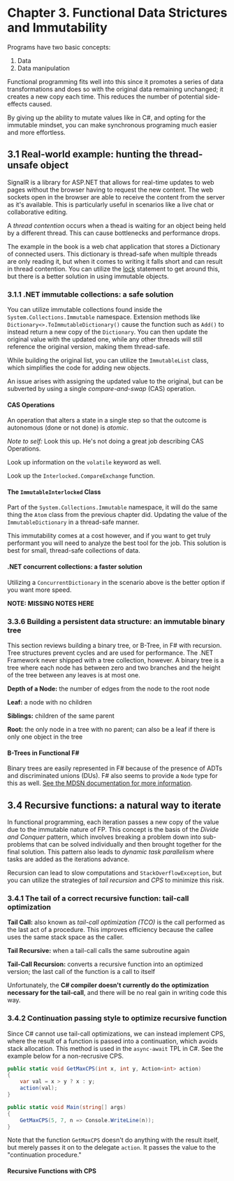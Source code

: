 # Chapter 3. Functional Data Strictures and Immutability

Programs have two basic concepts:

1. Data
2. Data manipulation

Functional programming fits well into this since it promotes a series of data transformations and does so with the original data remaining unchanged; it creates a new copy each time. This reduces the number of potential side-effects caused.

By giving up the ability to mutate values like in C#, and opting for the immutable mindset, you can make synchronous programing much easier and more effortless.

## 3.1 Real-world example: hunting the thread-unsafe object

SignalR is a library for ASP.NET that allows for real-time updates to web pages without the browser having to request the new content. The web sockets open in the browser are able to receive the content from the server as it's available. This is particularly useful in scenarios like a live chat or collaborative editing.

A *thread contention* occurs when a thead is waiting for an object being held by a different thread. This can cause bottlenecks and performance drops.

The example in the book is a web chat application that stores a Dictionary of connected users. This dictionary is thread-safe when multiple threads are only reading it, but when it comes to writing it falls short and can result in thread contention. You can utilize the [lock](https://docs.microsoft.com/en-us/dotnet/csharp/language-reference/keywords/lock-statement) statement to get around this, but there is a better solution in using immutable objects.

### 3.1.1 .NET immutable collections: a safe solution

You can utilize immutable collections found inside the `System.Collections.Immutable` namespace. Extension methods like `Dictionary<>.ToImmutableDictionary()` cause the function such as `Add()` to instead return a new copy of the `Dictionary`. You can then update the original value with the updated one, while any other threads will still reference the original version, making them thread-safe.

While building the original list, you can utilize the `ImmutableList` class, which simplifies the code for adding new objects.

An issue arises with assigning the updated value to the original, but can be subverted by using a single *compare-and-swap* (CAS) operation.

#### CAS Operations

An operation that alters a state in a single step so that the outcome is autonomous (done or not done) is *atomic*.

*Note to self:* Look this up. He's not doing a great job describing CAS Operations.

Look up information on the `volatile` keyword as well.

Look up the `Interlocked.CompareExchange` function.

#### The `ImmutableInterlocked` Class

Part of the `System.Collections.Immutable` namespace, it will do the same thing the `Atom` class from the previous chapter did. Updating the value of the `ImmutableDictionary` in a thread-safe manner.

This immutability comes at a cost however, and if you want to get truly performant you will need to analyze the best tool for the job. This solution is best for small, thread-safe collections of data.

#### .NET concurrent collections: a faster solution

Utilizing a `ConcurrentDictionary` in the scenario above is the better option if you want more speed.

**NOTE: MISSING NOTES HERE**

### 3.3.6 Building a persistent data structure: an immutable binary tree

This section reviews building a binary tree, or B-Tree, in F# with recursion. Tree structures prevent cycles and are used for performance. The .NET Framework never shipped with a tree collection, however. A binary tree is a tree where each node has between zero and two branches and the height of the tree between any leaves is at most one.

**Depth of a Node:** the number of edges from the node to the root node

**Leaf:** a node with no children

**Siblings:** children of the same parent

**Root:** the only node in a tree with no parent; can also be a leaf if there is only one object in the tree

#### B-Trees in Functional F\#

Binary trees are easily represented in F# because of the presence of ADTs and discriminated unions (DUs). F# also seems to provide a `Node` type for this as well. [See the MDSN documentation for more information](https://docs.microsoft.com/en-us/dotnet/fsharp/language-reference/discriminated-unions#using-discriminated-unions-for-tree-data-structures).

## 3.4 Recursive functions: a natural way to iterate

In functional programming, each iteration passes a new copy of the value due to the immutable nature of FP. This concept is the basis of the *Divide and Conquer* pattern, which involves breaking a problem down into sub-problems that can be solved individually and then brought together for the final solution. This pattern also leads to *dynamic task parallelism* where tasks are added as the iterations advance.

Recursion can lead to slow computations and `StackOverflowException`, but you can utilize the strategies of *tail recursion* and *CPS* to minimize this risk.

### 3.4.1 The tail of a correct recursive function: tail-call optimization

**Tail Call:** also known as *tail-call optimization (TCO)* is the call performed as the last act of a procedure. This improves efficiency because the callee uses the same stack space as the caller.

**Tail Recursive:** when a tail-call calls the same subroutine again

**Tail-Call Recursion:** converts a recursive function into an optimized version; the last call of the function is a call to itself

Unfortunately, the **C# compiler doesn't currently do the optimization necessary for the tail-call**, and there will be no real gain in writing code this way.

### 3.4.2 Continuation passing style to optimize recursive function

Since C# cannot use tail-call optimizations, we can instead implement CPS, where the result of a function is passed into a continuation, which avoids stack allocation. This method is used in the `async-await` TPL in C#. See the example below for a non-recrusive CPS.

```c#
public static void GetMaxCPS(int x, int y, Action<int> action)
{
    var val = x > y ? x : y;
    action(val);
}

public static void Main(string[] args)
{
    GetMaxCPS(5, 7, n => Console.WriteLine(n));
}
```

Note that the function `GetMaxCPS` doesn't do anything with the result itself, but merely passes it on to the delegate `action`. It passes the value to the "continuation procedure."

#### Recursive Functions with CPS
